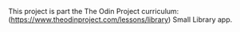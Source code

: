 This project is part the The Odin Project curriculum:(https://www.theodinproject.com/lessons/library)
Small Library app.
